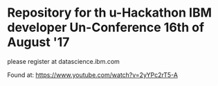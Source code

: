# Repository for th u-Hackathon IBM developer Un-Conference 16th of August '17

please register at datascience.ibm.com

Found at: https://www.youtube.com/watch?v=2yYPc2rT5-A
